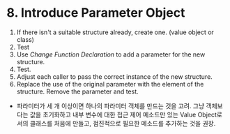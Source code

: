 # 8. Introduce Parameter Object

1. If there isn't a suitable structure already, create one. (value object or class)
2. Test
3. Use _Change Function Declaration_ to add a parameter for the new structure.
4. Test.
5. Adjust each caller to pass the correct instance of the new structure.
6. Replace the use of the original parameter with the element of the structure. Remove the parameter and test.

- 파라미터가 세 개 이상이면 하나의 파라미터 객체를 만드는 것을 고려. 그냥 객체보다는 값을 초기화하고 내부 변수에 대한 접근 제어 메소드만 있는 Value Object로서의 클래스를 처음에 만들고, 점진적으로 필요한 메소드를 추가하는 것을 권장.
